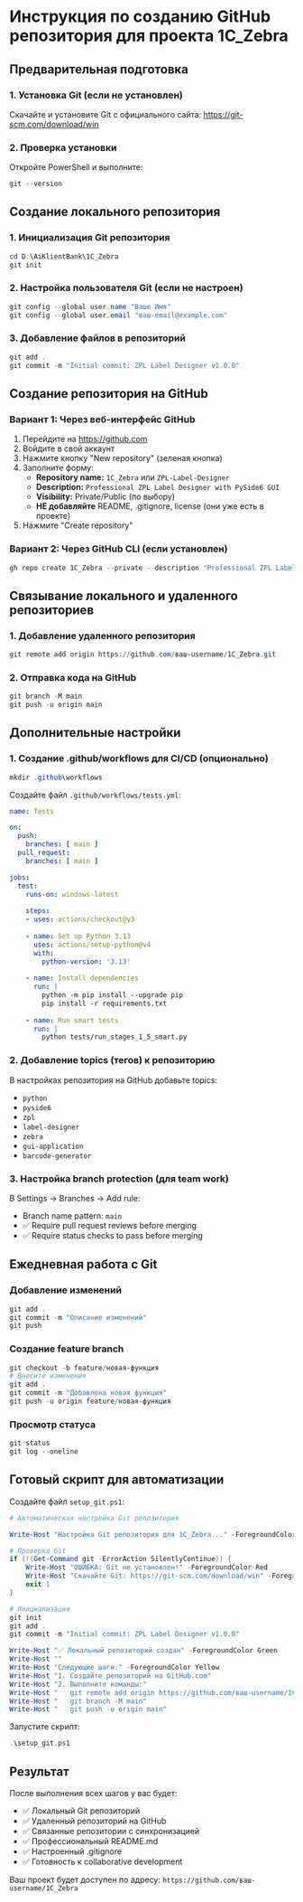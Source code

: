 # Инструкция по созданию GitHub репозитория для проекта 1C_Zebra

## Предварительная подготовка

### 1. Установка Git (если не установлен)
Скачайте и установите Git с официального сайта: https://git-scm.com/download/win

### 2. Проверка установки
Откройте PowerShell и выполните:
```powershell
git --version
```

## Создание локального репозитория

### 1. Инициализация Git репозитория
```powershell
cd D:\AiKlientBank\1C_Zebra
git init
```

### 2. Настройка пользователя Git (если не настроен)
```powershell
git config --global user.name "Ваше Имя"
git config --global user.email "ваш-email@example.com"
```

### 3. Добавление файлов в репозиторий
```powershell
git add .
git commit -m "Initial commit: ZPL Label Designer v1.0.0"
```

## Создание репозитория на GitHub

### Вариант 1: Через веб-интерфейс GitHub
1. Перейдите на https://github.com
2. Войдите в свой аккаунт
3. Нажмите кнопку "New repository" (зеленая кнопка)
4. Заполните форму:
   - **Repository name:** `1C_Zebra` или `ZPL-Label-Designer`
   - **Description:** `Professional ZPL Label Designer with PySide6 GUI`
   - **Visibility:** Private/Public (по выбору)
   - **НЕ добавляйте** README, .gitignore, license (они уже есть в проекте)
5. Нажмите "Create repository"

### Вариант 2: Через GitHub CLI (если установлен)
```powershell
gh repo create 1C_Zebra --private --description "Professional ZPL Label Designer with PySide6 GUI"
```

## Связывание локального и удаленного репозиториев

### 1. Добавление удаленного репозитория
```powershell
git remote add origin https://github.com/ваш-username/1C_Zebra.git
```

### 2. Отправка кода на GitHub
```powershell
git branch -M main
git push -u origin main
```

## Дополнительные настройки

### 1. Создание .github/workflows для CI/CD (опционально)
```powershell
mkdir .github\workflows
```

Создайте файл `.github/workflows/tests.yml`:
```yaml
name: Tests

on:
  push:
    branches: [ main ]
  pull_request:
    branches: [ main ]

jobs:
  test:
    runs-on: windows-latest
    
    steps:
    - uses: actions/checkout@v3
    
    - name: Set up Python 3.13
      uses: actions/setup-python@v4
      with:
        python-version: '3.13'
    
    - name: Install dependencies
      run: |
        python -m pip install --upgrade pip
        pip install -r requirements.txt
    
    - name: Run smart tests
      run: |
        python tests/run_stages_1_5_smart.py
```

### 2. Добавление topics (тегов) к репозиторию
В настройках репозитория на GitHub добавьте topics:
- `python`
- `pyside6`
- `zpl`
- `label-designer`
- `zebra`
- `gui-application`
- `barcode-generator`

### 3. Настройка branch protection (для team work)
В Settings → Branches → Add rule:
- Branch name pattern: `main`
- ✅ Require pull request reviews before merging
- ✅ Require status checks to pass before merging

## Ежедневная работа с Git

### Добавление изменений
```powershell
git add .
git commit -m "Описание изменений"
git push
```

### Создание feature branch
```powershell
git checkout -b feature/новая-функция
# Внесите изменения
git add .
git commit -m "Добавлена новая функция"
git push -u origin feature/новая-функция
```

### Просмотр статуса
```powershell
git status
git log --oneline
```

## Готовый скрипт для автоматизации

Создайте файл `setup_git.ps1`:
```powershell
# Автоматическая настройка Git репозитория

Write-Host "Настройка Git репозитория для 1C_Zebra..." -ForegroundColor Green

# Проверка Git
if (!(Get-Command git -ErrorAction SilentlyContinue)) {
    Write-Host "ОШИБКА: Git не установлен!" -ForegroundColor Red
    Write-Host "Скачайте Git: https://git-scm.com/download/win" -ForegroundColor Yellow
    exit 1
}

# Инициализация
git init
git add .
git commit -m "Initial commit: ZPL Label Designer v1.0.0"

Write-Host "✅ Локальный репозиторий создан" -ForegroundColor Green
Write-Host ""
Write-Host "Следующие шаги:" -ForegroundColor Yellow
Write-Host "1. Создайте репозиторий на GitHub.com"
Write-Host "2. Выполните команды:"
Write-Host "   git remote add origin https://github.com/ваш-username/1C_Zebra.git"
Write-Host "   git branch -M main"
Write-Host "   git push -u origin main"
```

Запустите скрипт:
```powershell
.\setup_git.ps1
```

## Результат

После выполнения всех шагов у вас будет:
- ✅ Локальный Git репозиторий
- ✅ Удаленный репозиторий на GitHub
- ✅ Связанные репозитории с синхронизацией
- ✅ Профессиональный README.md
- ✅ Настроенный .gitignore
- ✅ Готовность к collaborative development

Ваш проект будет доступен по адресу: `https://github.com/ваш-username/1C_Zebra`